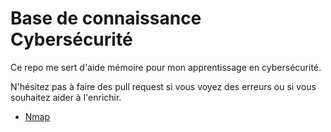# Base de connaissance Cybersécurité

Ce repo me sert d'aide mémoire pour mon apprentissage en cybersécurité.

N'hésitez pas à faire des pull request si vous voyez des erreurs ou si vous souhaitez aider à l'enrichir.

- [Nmap]()

